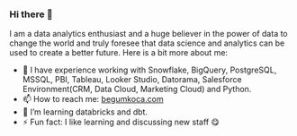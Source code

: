 ### Hi there 👋

I am a data analytics enthusiast and a huge believer in the power of data to change the world and truly foresee that data science and analytics can be used to create a better future.
Here is a bit more about me:

- 💫 I have experience working with Snowflake, BigQuery, PostgreSQL, MSSQL, PBI, Tableau, Looker Studio, Datorama, Salesforce Environment(CRM, Data Cloud, Marketing Cloud) and Python.
- 📫 How to reach me: [begumkoca.com](https://www.begumkoca.com/)
- 👯 I’m learning databricks and dbt.
- ⚡ Fun fact: I like learning and discussing new staff :yum:

